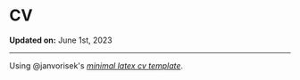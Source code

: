 # CV

**Updated on:** June 1st, 2023

---
Using @janvorisek's [*minimal latex cv template*](https://github.com/janvorisek/minimal-latex-cv).</small>
